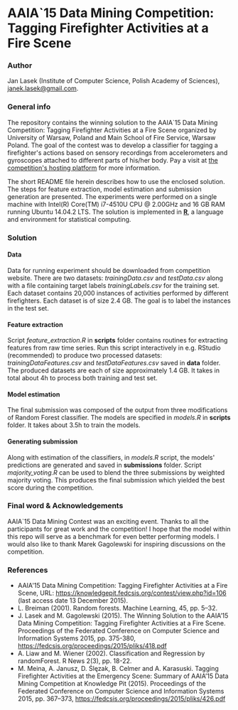# AAIA`15 Data Mining Competition: Tagging Firefighter Activities at a Fire Scene

### Author
Jan Lasek (Institute of Computer Science, Polish Academy of Sciences), janek.lasek@gmail.com.

### General info

The repository contains the winning solution to the AAIA`15 Data Mining Competition: Tagging Firefighter Activities at a Fire Scene organized by University of Warsaw, Poland and Main School of Fire Service, Warsaw Poland. The goal of the contest was to develop a classifier for tagging a firefighter's actions based on sensory recordings from accelerometers and gyroscopes attached to different parts of his/her body. Pay a visit at [the competition's hosting platform](https://knowledgepit.fedcsis.org/contest/view.php?id=106) for more information.

The short README file herein describes how to use the enclosed solution. The steps for feature extraction, model estimation and submission generation are presented. The experiments were performed on a single machine with Intel(R) Core(TM) i7-4510U CPU @ 2.00GHz and 16 GB RAM running Ubuntu 14.04.2 LTS. The solution is implemented in [**R**](http://www.r-project.org/), a language and environment for statistical computing.

### Solution

#### Data
Data for running experiment should be downloaded from competition website. There are two datasets: *trainingData.csv* and *testData.csv* along with a file containing target labels *trainingLabels.csv* for the training set. Each dataset contains 20,000 instances of activities performed by different firefighters. Each dataset is of size 2.4 GB. The goal is to label the instances in the test set. 

#### Feature extraction
Script *feature_extraction.R* in **scripts** folder contains routines for extracting features from raw time series. Run this script interactively in e.g. RStudio (recommended) to produce two processed datasets: *trainingDataFeatures.csv* and *testDataFeatures.csv* saved in **data** folder. The produced datasets are each of size approximately 1.4 GB. It takes in total about 4h to process both training and test set.

#### Model estimation
The final submission was composed of the output from three modifications of Random Forest classifier. The models are specified in *models.R* in **scripts** folder. It takes about 3.5h to train the models.

#### Generating submission
Along with estimation of the classifiers, in *models.R* script, the models' predictions are generated and saved in **submissions** folder. Script *majority_voting.R* can be used to blend the three submissions by weighted majority voting. This produces the final submission which yielded the best score during the competition.

### Final word & Acknowledgements
AAIA`15 Data Mining Contest was an exciting event. Thanks to all the participants for great work and the competition! I hope that the model within this repo will serve as a benchmark for even better performing models. I would also like to thank Marek Gagolewski for inspiring discussions on the competition.

### References

* AAIA'15 Data Mining Competition: Tagging Firefighter Activities at a Fire Scene, URL: https://knowledgepit.fedcsis.org/contest/view.php?id=106 (last access date 13 December 2015).
* L. Breiman (2001). Random forests. Machine Learning, 45, pp. 5–32.
* J. Lasek and M. Gagolewski (2015). The Winning Solution to the AAIA’15 Data Mining Competition: Tagging Firefighter Activities at a Fire Scene. Proceedings of the Federated Conference on Computer Science and Information Systems 2015, pp. 375-380, https://fedcsis.org/proceedings/2015/pliks/418.pdf
* A. Liaw and M. Wiener (2002). Classification and Regression by randomForest. R News 2(3), pp. 18-22.
* M. Meina, A. Janusz, D. Ślęzak, B. Celmer and A. Karasuski. Tagging Firefighter Activities at the Emergency Scene: Summary of AAIA’15 Data Mining Competition at Knowledge Pit (2015). Proceedings of the Federated Conference on Computer Science and Information Systems 2015, pp. 367–373, https://fedcsis.org/proceedings/2015/pliks/426.pdf